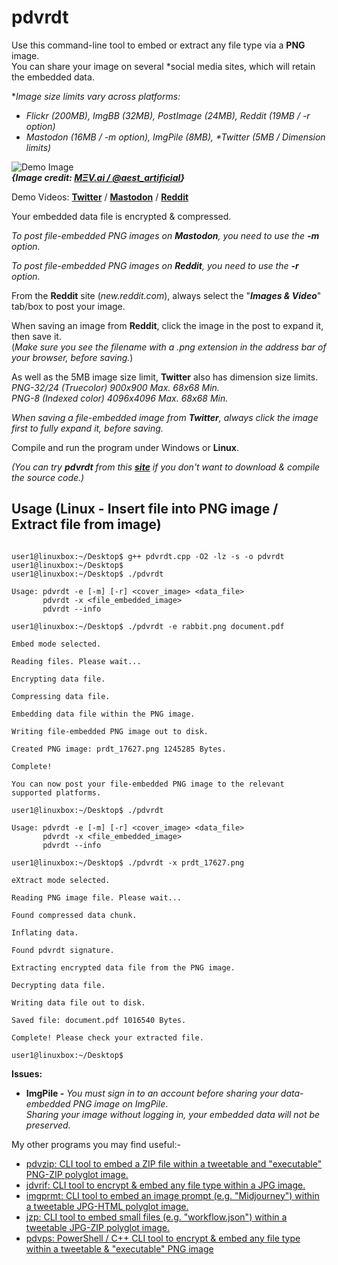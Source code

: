 # pdvrdt
Use this command-line tool to embed or extract any file type via a **PNG** image.  
You can share your image on several *social media sites, which will retain the embedded data. 

**Image size limits vary across platforms:*

* *Flickr (200MB), ImgBB (32MB), PostImage (24MB), Reddit (19MB / -r option)*
* *Mastodon (16MB / -m option), ImgPile (8MB), \*Twitter (5MB / Dimension limits)*

![Demo Image](https://github.com/CleasbyCode/pdvrdt/blob/main/demo_image/pdv_13421_img.png)  
***{Image credit: [MΞV.ai / @aest_artificial](https://twitter.com/aest_artificial)}***  

Demo Videos: [**Twitter**](https://youtu.be/wSkP7LU7woQ) / [**Mastodon**](https://youtu.be/2giS6rP8dvI) / [**Reddit**](https://youtu.be/7-ZbXv8NqA0)

Your embedded data file is encrypted & compressed.

*To post file-embedded PNG images on **Mastodon**, you need to use the **-m** option.*  

*To post file-embedded PNG images on **Reddit**, you need to use the **-r** option.*  

From the **Reddit** site (*new.reddit.com*), always select the "***Images & Video***" tab/box to post your image.

When saving an image from **Reddit**, click the image in the post to expand it, then save it.  
(*Make sure you see the filename with a *.png* extension in the address bar of your browser, before saving.*)

As well as the 5MB image size limit, **Twitter** also has dimension size limits.  
*PNG-32/24 (Truecolor) 900x900 Max. 68x68 Min.*  
*PNG-8 (Indexed color) 4096x4096 Max. 68x68 Min.*  

*When saving a file-embedded image from **Twitter**, always click the image first to fully expand it, before saving.*  

Compile and run the program under Windows or **Linux**.  

*(You can try **pdvrdt** from this [**site**](https://cleasbycode.co.uk/pdvrdt/index/) if you don't want to download & compile the source code.)*

## Usage (Linux - Insert file into PNG image / Extract file from image)

```console

user1@linuxbox:~/Desktop$ g++ pdvrdt.cpp -O2 -lz -s -o pdvrdt
user1@linuxbox:~/Desktop$
user1@linuxbox:~/Desktop$ ./pdvrdt 

Usage: pdvrdt -e [-m] [-r] <cover_image> <data_file>  
       pdvrdt -x <file_embedded_image>  
       pdvrdt --info

user1@linuxbox:~/Desktop$ ./pdvrdt -e rabbit.png document.pdf
  
Embed mode selected.

Reading files. Please wait...

Encrypting data file.

Compressing data file.

Embedding data file within the PNG image.

Writing file-embedded PNG image out to disk.

Created PNG image: prdt_17627.png 1245285 Bytes.

Complete!

You can now post your file-embedded PNG image to the relevant supported platforms.

user1@linuxbox:~/Desktop$ ./pdvrdt

Usage: pdvrdt -e [-m] [-r] <cover_image> <data_file>  
       pdvrdt -x <file_embedded_image>  
       pdvrdt --info
        
user1@linuxbox:~/Desktop$ ./pdvrdt -x prdt_17627.png

eXtract mode selected.

Reading PNG image file. Please wait...

Found compressed data chunk.

Inflating data.

Found pdvrdt signature.

Extracting encrypted data file from the PNG image.

Decrypting data file.

Writing data file out to disk.

Saved file: document.pdf 1016540 Bytes.

Complete! Please check your extracted file.
  
user1@linuxbox:~/Desktop$ 

```

**Issues:**
* **ImgPile -** *You must sign in to an account before sharing your data-embedded PNG image on ImgPile*.  
		*Sharing your image without logging in, your embedded data will not be preserved.*

 My other programs you may find useful:-
 
* [pdvzip: CLI tool to embed a ZIP file within a tweetable and "executable" PNG-ZIP polyglot image.](https://github.com/CleasbyCode/pdvzip)
* [jdvrif: CLI tool to encrypt & embed any file type within a JPG image.](https://github.com/CleasbyCode/jdvrif)
* [imgprmt: CLI tool to embed an image prompt (e.g. "Midjourney") within a tweetable JPG-HTML polyglot image.](https://github.com/CleasbyCode/imgprmt)
* [jzp: CLI tool to embed small files (e.g. "workflow.json") within a tweetable JPG-ZIP polyglot image.](https://github.com/CleasbyCode/jzp)  
* [pdvps: PowerShell / C++ CLI tool to encrypt & embed any file type within a tweetable & "executable" PNG image](https://github.com/CleasbyCode/pdvps)

##
